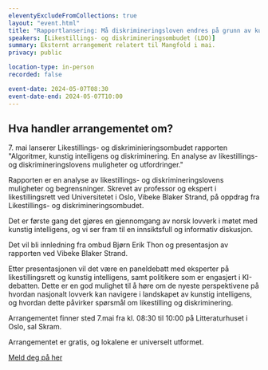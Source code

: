 ```yaml
---
eleventyExcludeFromCollections: true
layout: "event.html"
title: "Rapportlansering: Må diskrimineringsloven endres på grunn av kunstig intelligens?"
speakers: [Likestillings- og diskrimineringsombudet (LDO)]
summary: Eksternt arrangement relatert til Mangfold i mai.
privacy: public

location-type: in-person
recorded: false

event-date: 2024-05-07T08:30
event-date-end: 2024-05-07T10:00
---
```

## Hva handler arrangementet om?

7\. mai lanserer Likestillings- og diskriminieringsombudet rapporten "Algoritmer, kunstig intelligens og diskriminering. En analyse av likestillings- og diskrimineringslovens muligheter og utfordringer."

Rapporten er en analyse av likestillings- og diskrimineringslovens muligheter og begrensninger. Skrevet av professor og ekspert i likestillingsrett ved Universitetet i Oslo, Vibeke Blaker Strand, på oppdrag fra Likestillings- og diskrimineringsombudet.

Det er første gang det gjøres en gjennomgang av norsk lovverk i møtet med kunstig intelligens, og vi ser fram til en innsiktsfull og informativ diskusjon.

Det vil bli innledning fra ombud Bjørn Erik Thon og presentasjon av rapporten ved Vibeke Blaker Strand.

Etter presentasjonen vil det være en paneldebatt med eksperter på likestillingsrett og kunstig intelligens, samt politikere som er engasjert i KI-debatten. Dette er en god mulighet til å høre om de nyeste perspektivene på hvordan nasjonalt lovverk kan navigere i landskapet av kunstig intelligens, og hvordan dette påvirker spørsmål om likestilling og diskriminering.

Arrangementet finner sted 7.mai fra kl. 08:30 til 10:00 på Litteraturhuset i Oslo, sal Skram. 

Arrangementet er gratis, og lokalene er universelt utformet. 

[Meld deg på her](https://forms.office.com/pages/responsepage.aspx?id=ZHNVIZg_nk6JsJb84LWiwNt7YlvTC4VPsBf_7kkd36ZUNTBRMUU1SFA5NU83S1NaWUhTT1JXRkRPTyQlQCN0PWcu)


